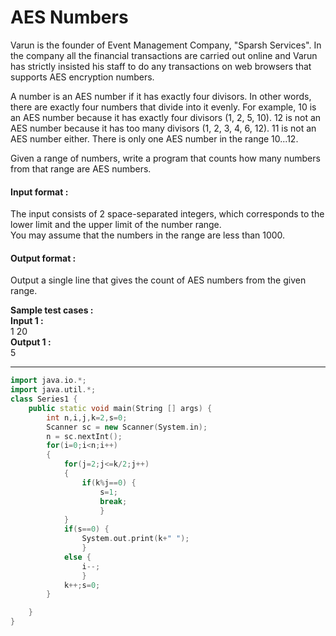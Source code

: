 # AES Numbers
Varun is the founder of Event Management Company, "Sparsh Services". In the company all the financial transactions are carried out online and Varun has strictly insisted his staff to do any transactions on web browsers that supports AES encryption numbers.

A number is an AES number if it has exactly four divisors. In other words, there are exactly four numbers that divide into it evenly. For example, 10 is an AES number because it has exactly four divisors (1, 2, 5, 10). 12 is not an AES number because it has too many divisors (1, 2, 3, 4, 6, 12). 11 is not an AES number either. There is only one AES number in the range 10...12.

Given a range of numbers, write a program that counts how many numbers from that range are AES numbers. 

#### Input format :
The input consists of 2 space-separated integers, which corresponds to the lower limit and the upper limit of the number range.
<br>
You may assume that the numbers in the range are less than 1000.

#### Output format :
Output a single line that gives the count of AES numbers from the given range.

**Sample test cases :<br>
Input 1 :<br>**
1 20<br>
**Output 1 :<br>**
5

-------------------------------------------------------------------------------------------------------------------------------------------------------------------
```cpp
import java.io.*;
import java.util.*;
class Series1 {
	public static void main(String [] args) {
	    int n,i,j,k=2,s=0;
	    Scanner sc = new Scanner(System.in);
	    n = sc.nextInt();
	    for(i=0;i<n;i++)
	    {
	        for(j=2;j<=k/2;j++)
	        {
	            if(k%j==0) { 
	            	s=1;
	            	break;
	            	}
	        }
	        if(s==0) { 
	        	System.out.print(k+" ");
	        	}
	        else { 
	        	i--; 
	        	}
	        k++;s=0;
	    }

	}
}

```
